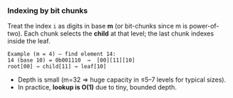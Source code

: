 ### **Indexing by bit chunks**
Treat the index `i` as digits in base **m** (or bit-chunks since m is power-of-two).
Each chunk selects the **child** at that level; the last chunk indexes inside the leaf.

```
Example (m = 4) — find element 14:
14 (base 10) = 0b001110  →  [00][11][10]
root[00] → child[11] → leaf[10]
```

- Depth is small (m=32 ⇒ huge capacity in ≤5–7 levels for typical sizes).
- In practice, **lookup is O(1)** due to tiny, bounded depth.
